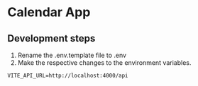 # Calendar App

## Development steps

1. Rename the .env.template file to .env
2. Make the respective changes to the environment variables.

```
VITE_API_URL=http://localhost:4000/api
```
